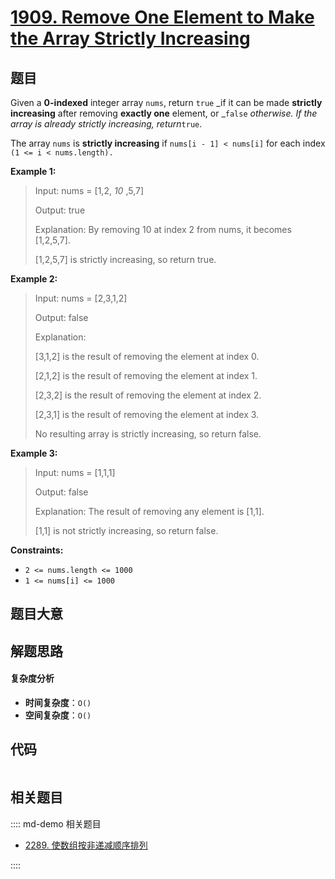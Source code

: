 # [1909. Remove One Element to Make the Array Strictly Increasing](https://leetcode.com/problems/remove-one-element-to-make-the-array-strictly-increasing/)

## 题目

Given a **0-indexed** integer array `nums`, return `true` _if it can be made
**strictly increasing** after removing **exactly one** element, or _`false`
_otherwise. If the array is already strictly increasing, return_`true`.

The array `nums` is **strictly increasing** if `nums[i - 1] < nums[i]` for
each index `(1 <= i < nums.length).`

**Example 1:**

> Input: nums = [1,2, _10_ ,5,7]
>
> Output: true
>
> Explanation: By removing 10 at index 2 from nums, it becomes [1,2,5,7].
>
> [1,2,5,7] is strictly increasing, so return true.

**Example 2:**

> Input: nums = [2,3,1,2]
>
> Output: false
>
> Explanation:
>
> [3,1,2] is the result of removing the element at index 0.
>
> [2,1,2] is the result of removing the element at index 1.
>
> [2,3,2] is the result of removing the element at index 2.
>
> [2,3,1] is the result of removing the element at index 3.
>
> No resulting array is strictly increasing, so return false.

**Example 3:**

> Input: nums = [1,1,1]
>
> Output: false
>
> Explanation: The result of removing any element is [1,1].
>
> [1,1] is not strictly increasing, so return false.

**Constraints:**

- `2 <= nums.length <= 1000`
- `1 <= nums[i] <= 1000`

## 题目大意

## 解题思路

#### 复杂度分析

- **时间复杂度**：`O()`
- **空间复杂度**：`O()`

## 代码

```javascript

```

## 相关题目

:::: md-demo 相关题目

- [2289. 使数组按非递减顺序排列](https://leetcode.com/problems/steps-to-make-array-non-decreasing)

::::

